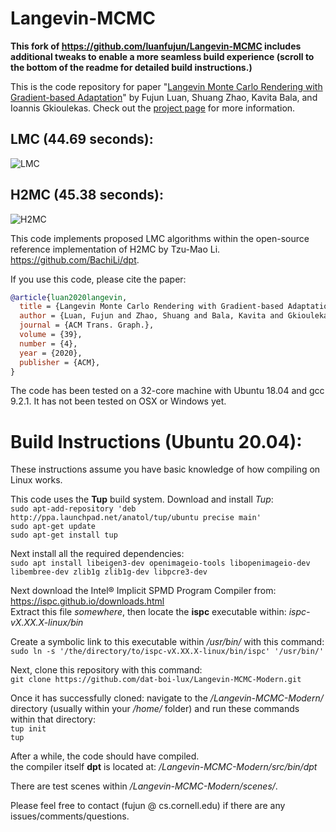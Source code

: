 # Langevin-MCMC

**This fork of https://github.com/luanfujun/Langevin-MCMC includes additional tweaks to enable a more seamless build experience (scroll to the bottom of the readme for detailed build instructions.)**

This is the code repository for paper "[Langevin Monte Carlo Rendering with Gradient-based Adaptation](https://research.cs.cornell.edu/langevin-mcmc/data/paper.pdf)" by Fujun Luan, Shuang Zhao, Kavita Bala, and Ioannis Gkioulekas. Check out the [project page](https://research.cs.cornell.edu/langevin-mcmc/) for more information. 
 
## LMC (44.69 seconds):
![LMC](scenes/torus/lmc_timeuse_44.689152s.png)
## H2MC (45.38 seconds):
![H2MC](scenes/torus/h2mc_timeuse_45.381592s.png)

This code implements proposed LMC algorithms within the open-source reference implementation of H2MC by Tzu-Mao Li. https://github.com/BachiLi/dpt.  

If you use this code, please cite the paper:
```bibtex
@article{luan2020langevin,
  title = {Langevin Monte Carlo Rendering with Gradient-based Adaptation},
  author = {Luan, Fujun and Zhao, Shuang and Bala, Kavita and Gkioulekas, Ioannis},
  journal = {ACM Trans. Graph.},
  volume = {39},
  number = {4},
  year = {2020},
  publisher = {ACM},
}
```

The code has been tested on a 32-core machine with Ubuntu 18.04 and gcc 9.2.1. It has not been tested on OSX or Windows yet.

# Build Instructions (Ubuntu 20.04):

These instructions assume you have basic knowledge of how compiling on Linux works.

This code uses the **Tup** build system. Download and install *Tup*:\
```sudo apt-add-repository 'deb http://ppa.launchpad.net/anatol/tup/ubuntu precise main'```\
```sudo apt-get update```\
```sudo apt-get install tup```

Next install all the required dependencies:\
```sudo apt install libeigen3-dev openimageio-tools libopenimageio-dev libembree-dev zlib1g zlib1g-dev libpcre3-dev```

Next download the Intel® Implicit SPMD Program Compiler from: https://ispc.github.io/downloads.html \
Extract this file *somewhere*, then locate the **ispc** executable within: *ispc-vX.XX.X-linux/bin* 

Create a symbolic link to this executable within */usr/bin/* with this command: \
```sudo ln -s '/the/directory/to/ispc-vX.XX.X-linux/bin/ispc' '/usr/bin/'```

Next, clone this repository with this command:\
```git clone https://github.com/dat-boi-lux/Langevin-MCMC-Modern.git```

Once it has successfully cloned: navigate to the */Langevin-MCMC-Modern/* directory (usually within your */home/* folder) and run these commands within that directory:\
```tup init```\
```tup```

After a while, the code should have compiled.\
the compiler itself **dpt** is located at: */Langevin-MCMC-Modern/src/bin/dpt*

There are test scenes within */Langevin-MCMC-Modern/scenes/*.

Please feel free to contact (fujun @ cs.cornell.edu) if there are any issues/comments/questions.
